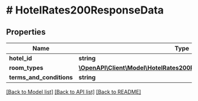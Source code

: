 # # HotelRates200ResponseData

## Properties

Name | Type | Description | Notes
------------ | ------------- | ------------- | -------------
**hotel_id** | **string** |  | [optional]
**room_types** | [**\OpenAPI\Client\Model\HotelRates200ResponseDataRoomTypesInner[]**](HotelRates200ResponseDataRoomTypesInner.md) |  | [optional]
**terms_and_conditions** | **string** |  | [optional]

[[Back to Model list]](../../README.md#models) [[Back to API list]](../../README.md#endpoints) [[Back to README]](../../README.md)
